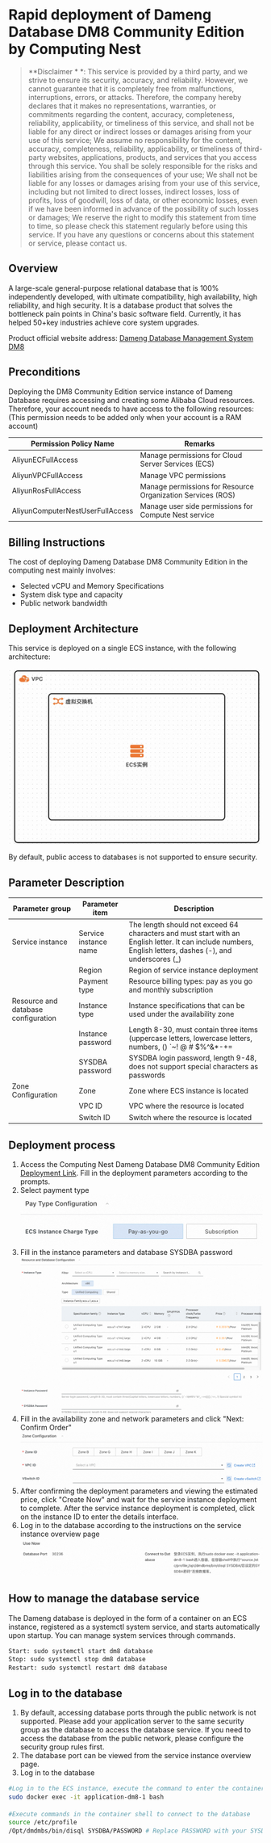 # Rapid deployment of Dameng Database DM8 Community Edition by Computing Nest

>**Disclaimer * *: This service is provided by a third party, and we strive to ensure its security, accuracy, and reliability. However, we cannot guarantee that it is completely free from malfunctions, interruptions, errors, or attacks. Therefore, the company hereby declares that it makes no representations, warranties, or commitments regarding the content, accuracy, completeness, reliability, applicability, or timeliness of this service, and shall not be liable for any direct or indirect losses or damages arising from your use of this service; We assume no responsibility for the content, accuracy, completeness, reliability, applicability, or timeliness of third-party websites, applications, products, and services that you access through this service. You shall be solely responsible for the risks and liabilities arising from the consequences of your use; We shall not be liable for any losses or damages arising from your use of this service, including but not limited to direct losses, indirect losses, loss of profits, loss of goodwill, loss of data, or other economic losses, even if we have been informed in advance of the possibility of such losses or damages; We reserve the right to modify this statement from time to time, so please check this statement regularly before using this service. If you have any questions or concerns about this statement or service, please contact us.

## Overview
A large-scale general-purpose relational database that is 100% independently developed, with ultimate compatibility, high availability, high reliability, and high security. It is a database product that solves the bottleneck pain points in China's basic software field. Currently, it has helped 50+key industries achieve core system upgrades.

Product official website address: [Dameng Database Management System DM8](https://eco.dameng.com/info/products/dm8)


## Preconditions
Deploying the DM8 Community Edition service instance of Dameng Database requires accessing and creating some Alibaba Cloud resources. Therefore, your account needs to have access to the following resources: (This permission needs to be added only when your account is a RAM account)

|<font style="color: rgb (51, 51, 51);">Permission Policy Name</font>|<font style="color: rgb (51, 51, 51);">Remarks</font>|
| --- | --- |
|<font style="color: rgb (51, 51, 51);">AliyunECFullAccess</font>|<font style="color: rgb (51, 51, 51);">Manage permissions for Cloud Server Services (ECS)</font>|
|<font style="color: rgb (51, 51, 51);">AliyunVPCFullAccess</font>|<font style="color: rgb (51, 51, 51);">Manage VPC permissions</font>|
|<font style="color: rgb (51, 51, 51);">AliyunRosFullAccess</font>|<font style="color: rgb (51, 51, 51);">Manage permissions for Resource Organization Services (ROS)</font>|
|<font style="color: rgb (51, 51, 51);">AliyunComputerNestUserFullAccess</font>|<font style="color: rgb (51, 51, 51);">Manage user side permissions for Compute Nest service</font>|


## Billing Instructions
The cost of deploying Dameng Database DM8 Community Edition in the computing nest mainly involves:

- Selected vCPU and Memory Specifications
- System disk type and capacity
- Public network bandwidth


## Deployment Architecture
This service is deployed on a single ECS instance, with the following architecture:

![](./images/architecture_ecs_single.png)

By default, public access to databases is not supported to ensure security.

## Parameter Description
|<font style="color: rgb (51, 51, 51);">Parameter group</font>|<font style="color: rgb (51, 51, 51);">Parameter item</font>|<font style="color: rgb (51, 51, 51);">Description</font>|
| --- | --- | --- |
|<font style="color: rgb (51, 51, 51);">Service instance</font>|<font style="color: rgb (51, 51, 51);">Service instance name</font>|<font style="color: rgb (51, 51, 51);">The length should not exceed 64 characters and must start with an English letter. It can include numbers, English letters, dashes (-), and underscores (_)</font>|
||<font style="color: rgb (51, 51, 51);">Region</font>|<font style="color: rgb (51, 51, 51);">Region of service instance deployment</font>|
||<font style="color: rgb (51, 51, 51);">Payment type</font>|<font style="color: rgb (51, 51, 51);">Resource billing types: pay as you go and monthly subscription</font>|
|<font style="color: rgb (51, 51, 51);">Resource and database configuration</font>|<font style="color: rgb (51, 51, 51);">Instance type</font>|<font style="color: rgb (51, 51, 51);">Instance specifications that can be used under the availability zone</font>|
||<font style="color: rgb (51, 51, 51);">Instance password</font>|<font style="color: rgb (51, 51, 51);">Length 8-30, must contain three items (uppercase letters, lowercase letters, numbers, () `~! @ # $%^&*-+=| {}[]:;'<>,.?/  Special symbols in</font>|
||<font style="color: rgb (51, 51, 51);">SYSDBA password</font>|<font style="color: rgb (51, 51, 51);">SYSDBA login password, length 9-48, does not support special characters as passwords</font>|
|<font style="color: rgb (51, 51, 51);">Zone Configuration</font>|<font style="color: rgb (51, 51, 51);">Zone</font>|<font style="color: rgb (51, 51, 51);">Zone where ECS instance is located</font>|
||<font style="color: rgb (51, 51, 51);">VPC ID</font>|<font style="color: rgb (51, 51, 51);">VPC where the resource is located</font>|
||<font style="color: rgb (51, 51, 51);">Switch ID</font>|<font style="color: rgb (51, 51, 51);">Switch where the resource is located</font>|

## Deployment process
1. Access the Computing Nest Dameng Database DM8 Community Edition [Deployment Link](https://computenest.console.aliyun.com/service/instance/create/cn-hangzhou?type=user&ServiceName=达梦数据库DM8社区版). Fill in the deployment parameters according to the prompts.
2. Select payment type
![](./images/pay_type_config_en.png)
3. Fill in the instance parameters and database SYSDBA password
![](./images/resource_config_en.png)
4. Fill in the availability zone and network parameters and click "Next: Confirm Order"
   ![](./images/zone_config_en.png)
5. After confirming the deployment parameters and viewing the estimated price, click "Create Now" and wait for the service instance deployment to complete. After the service instance deployment is completed, click on the instance ID to enter the details interface.
1. Log in to the database according to the instructions on the service instance overview page
![](./images/how_to_use_en.png)

## How to manage the database service
The Dameng database is deployed in the form of a container on an ECS instance, registered as a systemctl system service, and starts automatically upon startup. You can manage system services through commands.
```bash
Start: sudo systemctl start dm8 database
Stop: sudo systemctl stop dm8 database
Restart: sudo systemctl restart dm8 database
```

## Log in to the database
1. By default, accessing database ports through the public network is not supported. Please add your application server to the same security group as the database to access the database service. If you need to access the database from the public network, please configure the security group rules first.
2. The database port can be viewed from the service instance overview page.
3. Log in to the database
```bash
#Log in to the ECS instance, execute the command to enter the container
sudo docker exec -it application-dm8-1 bash

#Execute commands in the container shell to connect to the database
source /etc/profile
/Opt/dmdmbs/bin/disql SYSDBA/PASSWORD # Replace PASSWORD with your SYSDBA password
```
